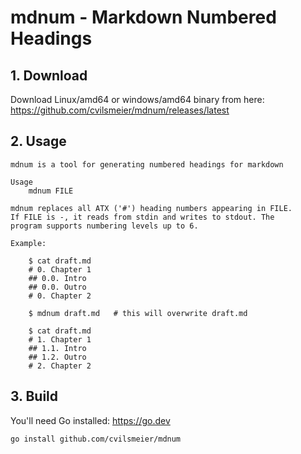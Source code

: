 
# mdnum - Markdown Numbered Headings


## 1. Download

Download Linux/amd64 or windows/amd64 binary from here:
https://github.com/cvilsmeier/mdnum/releases/latest


## 2. Usage

~~~
mdnum is a tool for generating numbered headings for markdown

Usage
    mdnum FILE

mdnum replaces all ATX ('#') heading numbers appearing in FILE. 
If FILE is -, it reads from stdin and writes to stdout. The
program supports numbering levels up to 6. 

Example:

    $ cat draft.md
    # 0. Chapter 1
    ## 0.0. Intro
    ## 0.0. Outro
    # 0. Chapter 2

    $ mdnum draft.md   # this will overwrite draft.md

    $ cat draft.md
    # 1. Chapter 1
    ## 1.1. Intro
    ## 1.2. Outro
    # 2. Chapter 2
~~~


## 3. Build

You'll need Go installed: https://go.dev

~~~
go install github.com/cvilsmeier/mdnum
~~~

